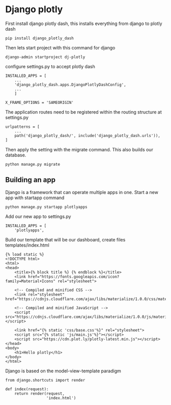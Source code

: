 # Django plotly

First install django plotly dash, this installs everything from django to plotly dash

    pip install django_plotly_dash
    
Then lets start project with this command for django

    django-admin startproject dj-plotly
    
configure settings.py to accept plotly dash

    INSTALLED_APPS = [
        ...
        'django_plotly_dash.apps.DjangoPlotlyDashConfig',
        ...
        ]
        
    X_FRAME_OPTIONS = 'SAMEORIGIN'

The application routes need to be registered within the routing structure at settings.py

    urlpatterns = [
        ...
        path('django_plotly_dash/', include('django_plotly_dash.urls')),
    ]
    
Then apply the setting with the migrate command. This also builds our 
database.

    python manage.py migrate
    
## Building an app
    
Django is a framework that can operate multiple apps in one. Start a new app with startapp command 

    python manage.py startapp plotlyapps
    
Add our new app to settings.py

    INSTALLED_APPS = [
        'plotlyapps',
    
Build our template that will be our dashboard, create files templates/index.html

    {% load static %}
    <!DOCTYPE html>
    <html>
    <head>
        <title>{% block title %} {% endblock %}</title>
        <link href="https://fonts.googleapis.com/icon?family=Material+Icons" rel="stylesheet">
    
        <!-- Compiled and minified CSS -->
        <link rel="stylesheet" href="https://cdnjs.cloudflare.com/ajax/libs/materialize/1.0.0/css/materialize.min.css">
    
        <!-- Compiled and minified JavaScript -->
        <script src="https://cdnjs.cloudflare.com/ajax/libs/materialize/1.0.0/js/materialize.min.js"></script>
    
        <link href="{% static 'css/base.css'%}" rel="stylesheet">
        <script src="{% static 'js/main.js'%}"></script>
        <script src="https://cdn.plot.ly/plotly-latest.min.js"></script>
    </head>
    <body>
        <h1>Hello plotly</h1>
    </body>
    </html>    
    
    
Django is based on the model-view-template paradigm

    from django.shortcuts import render
    
    def index(request):
        return render(request,
                      'index.html')


